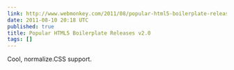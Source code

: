 ```yaml
---
link: http://www.webmonkey.com/2011/08/popular-html5-boilerplate-releases-v2-0/
date: 2011-08-10 20:18 UTC
published: true
title: Popular HTML5 Boilerplate Releases v2.0
tags: []
---
```


Cool, normalize.CSS support.
